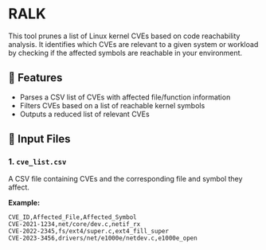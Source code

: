 # RALK

This tool prunes a list of Linux kernel CVEs based on code reachability analysis. It identifies which CVEs are relevant to a given system or workload by checking if the affected symbols are reachable in your environment.

## 📌 Features

- Parses a CSV list of CVEs with affected file/function information
- Filters CVEs based on a list of reachable kernel symbols
- Outputs a reduced list of relevant CVEs

## 📂 Input Files

### 1. `cve_list.csv`
A CSV file containing CVEs and the corresponding file and symbol they affect.

**Example:**
```csv
CVE_ID,Affected_File,Affected_Symbol
CVE-2021-1234,net/core/dev.c,netif_rx
CVE-2022-2345,fs/ext4/super.c,ext4_fill_super
CVE-2023-3456,drivers/net/e1000e/netdev.c,e1000e_open
